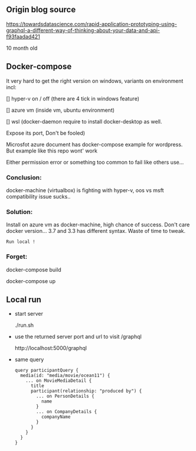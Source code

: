 ## Origin blog source

  https://towardsdatascience.com/rapid-application-prototyping-using-graphql-a-different-way-of-thinking-about-your-data-and-api-f93faadad421

  10 month old

## Docker-compose

  It very hard to get the right version on windows, variants on environment incl:
  
  [] hyper-v on / off  (there are 4 tick in windows feature)
  
  [] azure vm (inside vm, ubuntu environment)
  
  [] wsl (docker-daemon require to install docker-desktop as well. 
  
  Expose its port, Don't be fooled)
          
  Microsfot azure document has docker-compose example for wordpress. But example like this repo wont' work
      
  Either permission error or something too common to fail like others use...
          
### Conclusion: 

docker-machine (virtualbox) is fighting with hyper-v, oos vs msft compatibility issue sucks..

### Solution: 
  
  Install on azure vm as docker-machine, high chance of success.
        Don't care docker version... 3.7 and 3.3 has different syntax. Waste of time to tweak.

    Run local !

### Forget:
docker-compose build

docker-compose up

## Local run

  - start server
  
    ./run.sh

  - use the returned server port and url to visit /graphql

    http://localhost:5000/graphql

  - same query

    ```{graphql}
    query participantQuery {
      media(id: "media/movie/ocean11") {
        ... on MovieMediaDetail {
          title
          participant(relationship: "produced by") {
            ... on PersonDetails {
              name
            }
            ... on CompanyDetails {
              companyName
            }
          }
        }
      }
    }
    ```

  
